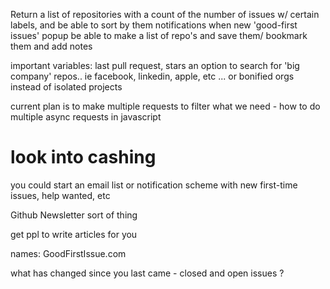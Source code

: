 
Return a list of repositories with a count of the number of issues w/ certain labels, and be able to sort by them 
notifications when new 'good-first issues' popup
be able to make a list of repo's and save them/ bookmark them and add notes 

important variables: last pull request, stars 
an option to search for 'big company' repos.. ie facebook, linkedin, apple, etc ... or bonified orgs instead of isolated projects 

current plan is to make multiple requests to filter what we need - how to do multiple async requests in javascript 

# look into cashing 

you could start an email list or notification scheme with new first-time issues, help wanted, etc 

Github Newsletter sort of thing 

get ppl to write articles for you 

names: 
GoodFirstIssue.com  


what has changed since you last came - closed and open issues ? 




